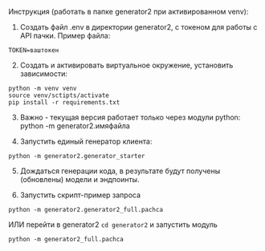 Инструкция (работать в папке generator2 при активированном venv):

1. Создать файл .env в директории generator2, с токеном для работы с API пачки. Пример файла:

```
TOKEN=ваштокен
```

2. Создать и активировать виртуальное окружение, установить зависимости:

```
python -m venv venv
source venv/sctipts/activate
pip install -r requirements.txt
```

3. Важно - текущая версия работает только через модули python: python -m generator2.имяфайла

4. Запустить единый генератор клиента:

```
python -m generator2.generator_starter
```

5. Дождаться генерации кода, в результате будут получены (обновлены) модели и эндпоинты.


6. Запустить скрипт-пример запроса

```
python -m generator2.generator2_full.pachca
```

ИЛИ перейти в generator2 ```cd generator2``` и запустить модуль

```
python -m generator2_full.pachca
```